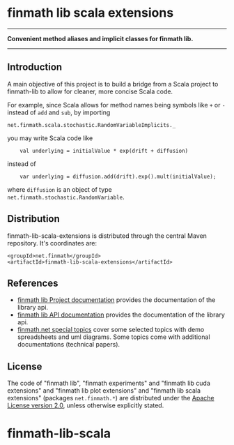 finmath lib scala extensions
==========

****************************************

**Convenient method aliases and implicit classes for finmath lib.**

****************************************

## Introduction

A main objective of this project is to build a bridge from a Scala project to finmath-lib
to allow for cleaner, more concise Scala code.

For example, since Scala allows for method names being symbols like ``+`` or ``-`` instead of
``add`` and ``sub``, by importing

	net.finmath.scala.stochastic.RandomVariableImplicits._

you may write Scala code like

		val underlying = initialValue * exp(drift + diffusion)

instead of

		var underlying = diffusion.add(drift).exp().mult(initialValue);

where ``diffusion`` is an object of type `net.finmath.stochastic.RandomVariable`.


Distribution
-------------------------------------

finmath-lib-scala-extensions is distributed through the central Maven repository. It's coordinates are:

    <groupId>net.finmath</groupId>
    <artifactId>finmath-lib-scala-extensions</artifactId>


References
-------

* [finmath lib Project documentation](http://finmath.net/finmath-lib/)
provides the documentation of the library api.
* [finmath lib API documentation](http://finmath.net/finmath-lib/apidocs/)
provides the documentation of the library api.
* [finmath.net special topics](http://www.finmath.net/topics)
cover some selected topics with demo spreadsheets and uml diagrams.
Some topics come with additional documentations (technical papers).


License
-------

The code of "finmath lib", "finmath experiments" and "finmath lib cuda extensions" and "finmath lib plot extensions" and "finmath lib scala extensions" (packages
`net.finmath.*`) are distributed under the [Apache License version
2.0](http://www.apache.org/licenses/LICENSE-2.0.html), unless otherwise explicitly stated.

# finmath-lib-scala
